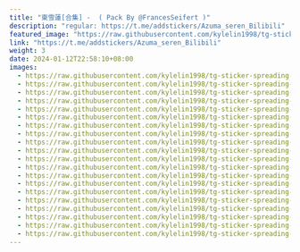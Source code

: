 ```yaml
---
title: "東雪蓮[合集] -  ( Pack By @FrancesSeifert )"
description: "regular: https://t.me/addstickers/Azuma_seren_Bilibili"
featured_image: "https://raw.githubusercontent.com/kylelin1998/tg-sticker-spreading-worldwide-images/main/img/8107b49c-6346-46f6-a727-a6ae95dd2034.jpg"
link: "https://t.me/addstickers/Azuma_seren_Bilibili"
weight: 3
date: 2024-01-12T22:58:10+08:00
images:
  - https://raw.githubusercontent.com/kylelin1998/tg-sticker-spreading-worldwide-images/main/img/8107b49c-6346-46f6-a727-a6ae95dd2034.jpg
  - https://raw.githubusercontent.com/kylelin1998/tg-sticker-spreading-worldwide-images/main/img/feb1389d-25c9-480f-a51f-d17082df8d60.jpg
  - https://raw.githubusercontent.com/kylelin1998/tg-sticker-spreading-worldwide-images/main/img/286e0ae4-f0d2-4879-9d80-4e471693a640.jpg
  - https://raw.githubusercontent.com/kylelin1998/tg-sticker-spreading-worldwide-images/main/img/f3f814bb-1251-4702-bb3a-c02e224b9d13.jpg
  - https://raw.githubusercontent.com/kylelin1998/tg-sticker-spreading-worldwide-images/main/img/4c1e95a7-e09a-40b2-b0e6-66c2a7d971f2.jpg
  - https://raw.githubusercontent.com/kylelin1998/tg-sticker-spreading-worldwide-images/main/img/c65c298d-142e-4f5b-b669-a94791ff2f02.jpg
  - https://raw.githubusercontent.com/kylelin1998/tg-sticker-spreading-worldwide-images/main/img/c0432048-4bd1-4f53-a6a6-4b9d69d35ac7.jpg
  - https://raw.githubusercontent.com/kylelin1998/tg-sticker-spreading-worldwide-images/main/img/af8e0125-ce0a-490a-b053-d54c7eaede71.jpg
  - https://raw.githubusercontent.com/kylelin1998/tg-sticker-spreading-worldwide-images/main/img/3c4733c7-1e60-44c0-88f1-7230f23ae870.jpg
  - https://raw.githubusercontent.com/kylelin1998/tg-sticker-spreading-worldwide-images/main/img/72a74ad8-5e84-4e30-bed0-68a5fc987986.jpg
  - https://raw.githubusercontent.com/kylelin1998/tg-sticker-spreading-worldwide-images/main/img/c78a3b3f-2619-4263-b3dc-f752bcdd465e.jpg
  - https://raw.githubusercontent.com/kylelin1998/tg-sticker-spreading-worldwide-images/main/img/3f50049f-b6d4-457e-9f94-df92e3a22289.jpg
  - https://raw.githubusercontent.com/kylelin1998/tg-sticker-spreading-worldwide-images/main/img/6e4a1a69-0a0f-43f6-98b1-99e4400733b0.jpg
  - https://raw.githubusercontent.com/kylelin1998/tg-sticker-spreading-worldwide-images/main/img/6af387a2-78bb-4147-bc57-063796baec22.jpg
  - https://raw.githubusercontent.com/kylelin1998/tg-sticker-spreading-worldwide-images/main/img/2d01aa96-1d87-43fe-a234-8a71eabaa4a9.jpg
  - https://raw.githubusercontent.com/kylelin1998/tg-sticker-spreading-worldwide-images/main/img/9a703f10-62cb-49cd-9b0f-4800fd49767c.jpg
  - https://raw.githubusercontent.com/kylelin1998/tg-sticker-spreading-worldwide-images/main/img/bb381918-6c97-4a68-980f-81d29ed28cc2.jpg
  - https://raw.githubusercontent.com/kylelin1998/tg-sticker-spreading-worldwide-images/main/img/0dc7cb35-d099-4476-9d50-8b0394291b87.jpg
  - https://raw.githubusercontent.com/kylelin1998/tg-sticker-spreading-worldwide-images/main/img/598453d0-9f07-4b15-88a5-c3684c05d67b.jpg
  - https://raw.githubusercontent.com/kylelin1998/tg-sticker-spreading-worldwide-images/main/img/0a0df695-ef1c-4d5a-b76c-5a41e3b4a27b.jpg
---
```

